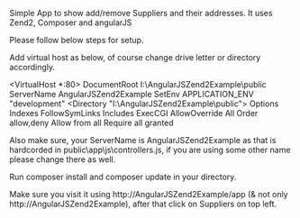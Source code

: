 Simple App to show add/remove Suppliers and their addresses. It uses Zend2, Composer and angularJS

Please follow below steps for setup.

Add virtual host as below, of course change drive letter or directory accordingly. 

<VirtualHost *:80>
	DocumentRoot I:\AngularJSZend2Example\public
	ServerName AngularJSZend2Example
	SetEnv APPLICATION_ENV "development"
	<Directory "I:\AngularJSZend2Example\public">
		Options Indexes FollowSymLinks Includes ExecCGI
		AllowOverride All
		Order allow,deny
		Allow from all
		Require all granted
	</Directory>
</VirtualHost>


Also make sure, your ServerName is AngularJSZend2Example as that is hardcorded in public\app\js\controllers.js, if you are using some other name please change there as well.

Run composer install and composer update in your directory.

Make sure you visit it using http://AngularJSZend2Example/app (& not only http://AngularJSZend2Example), after that click on Suppliers on top left.
